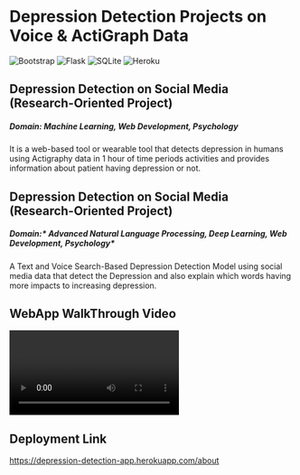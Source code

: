 # Depression Detection Projects on Voice & ActiGraph Data
![Bootstrap](https://img.shields.io/badge/Bootstrap-v4.5-blue) ![Flask](https://img.shields.io/badge/Falsk-v1.1.2-green) ![SQLite](https://img.shields.io/badge/SQLite-Latest-orange) ![Heroku](https://img.shields.io/badge/Heroku-Cloud%20Application%20Platform-blue)

## Depression Detection on Social Media (Research-Oriented Project)
##### Domain: *Machine Learning, Web Development, Psychology*

It is a web-based tool or wearable tool that detects depression in humans using Actigraphy data in 1 hour of time periods activities and provides information about patient having depression or not.

## Depression Detection on Social Media (Research-Oriented Project)
##### Domain:* Advanced Natural Language Processing, Deep Learning, Web Development, Psychology*

A Text and Voice Search-Based Depression Detection Model using social media data that detect the Depression and also explain which words having more impacts to increasing depression.

## WebApp WalkThrough Video

<video controls>
<source src="https://github.com/TechyNilesh/Depression_Detection_Projects_on_Voice_and_ActiGraph_data/blob/master/Dipression_Detection_Projects_Voice_smartwatch_data.mp4?raw=true" type="video/mp4">
</video>

## Deployment  Link
https://depression-detection-app.herokuapp.com/about

